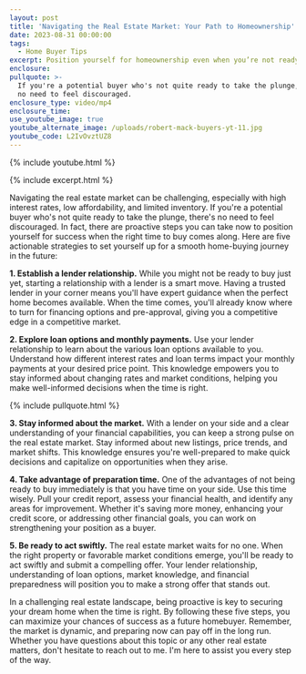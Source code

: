 ```yaml
---
layout: post
title: 'Navigating the Real Estate Market: Your Path to Homeownership'
date: 2023-08-31 00:00:00
tags:
  - Home Buyer Tips
excerpt: Position yourself for homeownership even when you’re not ready to buy.
enclosure:
pullquote: >-
  If you're a potential buyer who's not quite ready to take the plunge, there's
  no need to feel discouraged.
enclosure_type: video/mp4
enclosure_time:
use_youtube_image: true
youtube_alternate_image: /uploads/robert-mack-buyers-yt-11.jpg
youtube_code: L2IvOvztUZ8
---
```

{% include youtube.html %}

{% include excerpt.html %}

Navigating the real estate market can be challenging, especially with high interest rates, low affordability, and limited inventory. If you're a potential buyer who's not quite ready to take the plunge, there's no need to feel discouraged. In fact, there are proactive steps you can take now to position yourself for success when the right time to buy comes along. Here are five actionable strategies to set yourself up for a smooth home-buying journey in the future:

**1\. Establish a lender relationship.** While you might not be ready to buy just yet, starting a relationship with a lender is a smart move. Having a trusted lender in your corner means you'll have expert guidance when the perfect home becomes available. When the time comes, you'll already know where to turn for financing options and pre-approval, giving you a competitive edge in a competitive market.

**2\. Explore loan options and monthly payments.** Use your lender relationship to learn about the various loan options available to you. Understand how different interest rates and loan terms impact your monthly payments at your desired price point. This knowledge empowers you to stay informed about changing rates and market conditions, helping you make well-informed decisions when the time is right.

{% include pullquote.html %}

**3\. Stay informed about the market.** With a lender on your side and a clear understanding of your financial capabilities, you can keep a strong pulse on the real estate market. Stay informed about new listings, price trends, and market shifts. This knowledge ensures you're well-prepared to make quick decisions and capitalize on opportunities when they arise.

**4\. Take advantage of preparation time.** One of the advantages of not being ready to buy immediately is that you have time on your side. Use this time wisely. Pull your credit report, assess your financial health, and identify any areas for improvement. Whether it's saving more money, enhancing your credit score, or addressing other financial goals, you can work on strengthening your position as a buyer.

**5\. Be ready to act swiftly.** The real estate market waits for no one. When the right property or favorable market conditions emerge, you'll be ready to act swiftly and submit a compelling offer. Your lender relationship, understanding of loan options, market knowledge, and financial preparedness will position you to make a strong offer that stands out.

In a challenging real estate landscape, being proactive is key to securing your dream home when the time is right. By following these five steps, you can maximize your chances of success as a future homebuyer. Remember, the market is dynamic, and preparing now can pay off in the long run. Whether you have questions about this topic or any other real estate matters, don't hesitate to reach out to me. I'm here to assist you every step of the way.